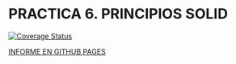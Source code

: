 # PRACTICA 6. PRINCIPIOS SOLID

[![Coverage Status](https://coveralls.io/repos/github/ULL-ESIT-INF-DSI-2122/ull-esit-inf-dsi-21-22-prct06-generics-solid-ccolivares/badge.svg?branch=main)](https://coveralls.io/github/ULL-ESIT-INF-DSI-2122/ull-esit-inf-dsi-21-22-prct06-generics-solid-ccolivares?branch=main)

[INFORME EN GITHUB PAGES](https://ull-esit-inf-dsi-2122.github.io/ull-esit-inf-dsi-21-22-prct06-generics-solid-ccolivares/)